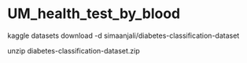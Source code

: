 # UM_health_test_by_blood

kaggle datasets download -d simaanjali/diabetes-classification-dataset

unzip diabetes-classification-dataset.zip
